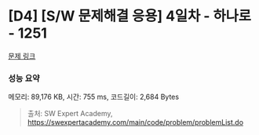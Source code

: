 # [D4] [S/W 문제해결 응용] 4일차 - 하나로 - 1251 

[문제 링크](https://swexpertacademy.com/main/code/problem/problemDetail.do?contestProbId=AV15StKqAQkCFAYD) 

### 성능 요약

메모리: 89,176 KB, 시간: 755 ms, 코드길이: 2,684 Bytes



> 출처: SW Expert Academy, https://swexpertacademy.com/main/code/problem/problemList.do